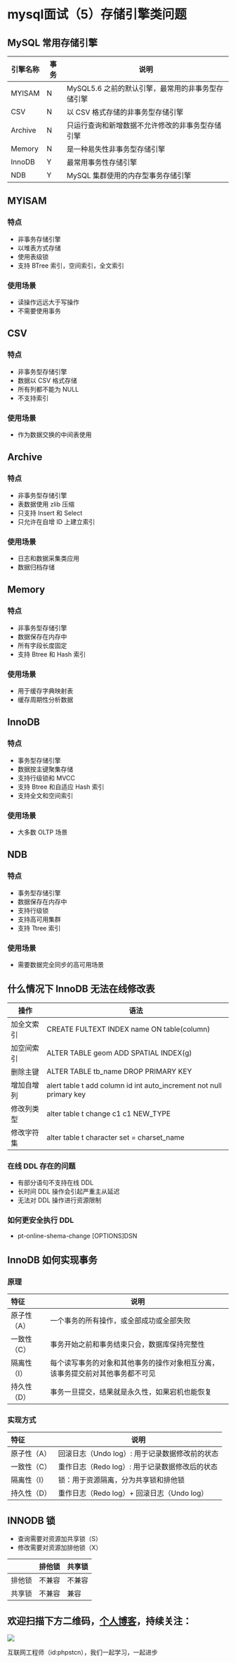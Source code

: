 # mysql面试（5）存储引擎类问题

## MySQL 常用存储引擎

|引擎名称|事务|说明|
|-|-|-|
|MYISAM|N|MySQL5.6 之前的默认引擎，最常用的非事务型存储引擎|
|CSV|N|以 CSV 格式存储的非事务型存储引擎|
|Archive|N|只运行查询和新增数据不允许修改的非事务型存储引擎|
|Memory|N|是一种易失性非事务型存储引擎|
|InnoDB|Y|最常用事务性存储引擎|
|NDB|Y|MySQL 集群使用的内存型事务存储引擎|

## MYISAM

### 特点

* 非事务存储引擎
* 以堆表方式存储
* 使用表级锁
* 支持 BTree 索引，空间索引，全文索引

### 使用场景

* 读操作远远大于写操作
* 不需要使用事务

## CSV

### 特点

* 非事务型存储引擎
* 数据以 CSV 格式存储
* 所有列都不能为 NULL
* 不支持索引

### 使用场景

* 作为数据交换的中间表使用

## Archive

### 特点

* 非事务型存储引擎
* 表数据使用 zlib 压缩
* 只支持 Insert 和 Select
* 只允许在自增 ID 上建立索引

### 使用场景

* 日志和数据采集类应用
* 数据归档存储

## Memory

### 特点

* 非事务型存储引擎
* 数据保存在内存中
* 所有字段长度固定
* 支持 Btree 和 Hash 索引

### 使用场景

* 用于缓存字典映射表
* 缓存周期性分析数据

## InnoDB

### 特点

* 事务型存储引擎
* 数据按主键聚集存储
* 支持行级锁和 MVCC
* 支持 Btree 和自适应 Hash 索引
* 支持全文和空间索引

### 使用场景

* 大多数 OLTP 场景

## NDB

### 特点

* 事务型存储引擎
* 数据保存在内存中
* 支持行级锁
* 支持高可用集群
* 支持 Ttree 索引

### 使用场景

* 需要数据完全同步的高可用场景

## 什么情况下 InnoDB 无法在线修改表

|操作|语法|
|-|-|
|加全文索引|CREATE FULTEXT INDEX name ON table(column)|
|加空间索引|ALTER TABLE geom ADD SPATIAL INDEX(g)|
|删除主键|ALTER TABLE tb_name DROP PRIMARY KEY|
|增加自增列|alert table t add column id int auto_increment not null primary key|
|修改列类型|alter table t change c1 c1 NEW_TYPE|
|修改字符集|alter table t character set = charset_name|

### 在线 DDL 存在的问题

* 有部分语句不支持在线 DDL
* 长时间 DDL 操作会引起严重主从延迟
* 无法对 DDL 操作进行资源限制

### 如何更安全执行 DDL

* pt-online-shema-change [OPTIONS]DSN

## InnoDB 如何实现事务

### 原理

|特征|说明|
|:----- |-----|
|原子性（A）|一个事务的所有操作，或全部成功或全部失败|
|一致性（C）|事务开始之前和事务结束只会，数据库保持完整性
|隔离性（I）|每个读写事务的对象和其他事务的操作对象相互分离，该事务提交前对其他事务都不可见
|持久性（D）|事务一旦提交，结果就是永久性，如果宕机也能恢复

### 实现方式

|特征|说明|
|:----- |-----|
|原子性（A）|回滚日志（Undo log）: 用于记录数据修改前的状态|
|一致性（C）|重作日志（Redo log）: 用于记录数据修改后的状态|
|隔离性（I）|锁：用于资源隔离，分为共享锁和排他锁|
|持久性（D）|重作日志（Redo log）+ 回滚日志（Undo log）

## INNODB 锁

* 查询需要对资源加共享锁（S）
* 修改需要对资源加排他锁（X）

| |排他锁|共享锁|
|----- |----- |-----|
|排他锁 |不兼容 |不兼容|
|共享锁 |不兼容 |兼容|

## 欢迎扫描下方二维码，[个人博客](https://www.phpst.cn)，持续关注：

![](https://ww1.sinaimg.cn/large/a616b9a4gy1g4xzv954a4j20760763yo.jpg)

互联网工程师（id:phpstcn），我们一起学习，一起进步
